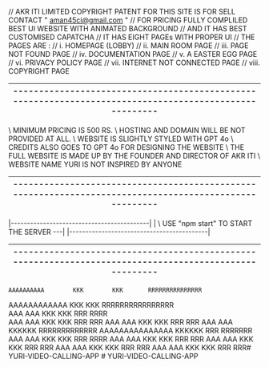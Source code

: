 // AKR ITI LIMITED COPYRIGHT PATENT FOR THIS SITE IS FOR SELL CONTACT " aman45ci@gmail.com " 
// FOR PRICING FULLY COMPLILED BEST UI WEBSITE WITH ANIMATED BACKGROUND
// AND IT HAS BEST CUSTOMISED CAPATCHA 
// IT HAS EIGHT PAGEs WITH PROPER UI
// THE PAGES ARE :
// i. HOMEPAGE (LOBBY)
// ii. MAIN ROOM PAGE
// iii. PAGE NOT FOUND PAGE 
// iv. DOCUMENTATION PAGE
// v. A EASTER EGG PAGE
// vi. PRIVACY POLICY PAGE
// vii. INTERNET NOT CONNECTED PAGE
// viii. COPYRIGHT PAGE


|-------------------------------------------------------------------------------------------------------|
|-------------------------------------------------------------------------------------------------------|


\\ MINIMUM PRICING IS 500 RS.
\\ HOSTING AND DOMAIN WILL BE NOT PROVIDED AT ALL.
\\ WEBSITE IS SLIGHTLY STYLED WITH GPT 4o
\\ CREDITS ALSO GOES TO GPT 4o FOR DESIGNING THE WEBSITE
\\ THE FULL WEBSITE IS MADE UP BY THE FOUNDER AND DIRECTOR OF AKR ITI
\\ WEBSITE NAME YURI IS NOT INSPIRED BY ANYONE


|-------------------------------------------------------------------------------------------------------|
|-------------------------------------------------------------------------------------------------------|

|-------------------------------------------|
| \\ USE "npm start" TO START THE SERVER ---|
|-------------------------------------------|


|-------------------------------------------------------------------------------------------------------|
|-------------------------------------------------------------------------------------------------------|


    AAAAAAAAAA        KKK        KKK       RRRRRRRRRRRRRRR
   AAAAAAAAAAAA       KKK       KKK         RRRRRRRRRRRRRRRR       
  AAA        AAA      KKK     KKK          RRR          RRRR        
 AAA         AAA      KKK   KKK            RRR          RRR
 AAA         AAA      KKK  KKK             RRR         RRR
 AAA         AAA      KKKKKK               RRRRRRRRRRRRR
 AAAAAAAAAAAAAAA      KKKKKK               RRR RRRRRRR
 AAA         AAA      KKK KKK              RRR  RRRR
 AAA         AAA      KKK  KKK             RRR   RRR
 AAA         AAA      KKK   KKK            RRR    RRR
 AAA         AAA      KKK    KKK           RRR     RRR
 AAA         AAA      KKK     KKK          RRR      RRR#   Y U R I - V I D E O - C A L L I N G - A P P  
 #   Y U R I - V I D E O - C A L L I N G - A P P  
 